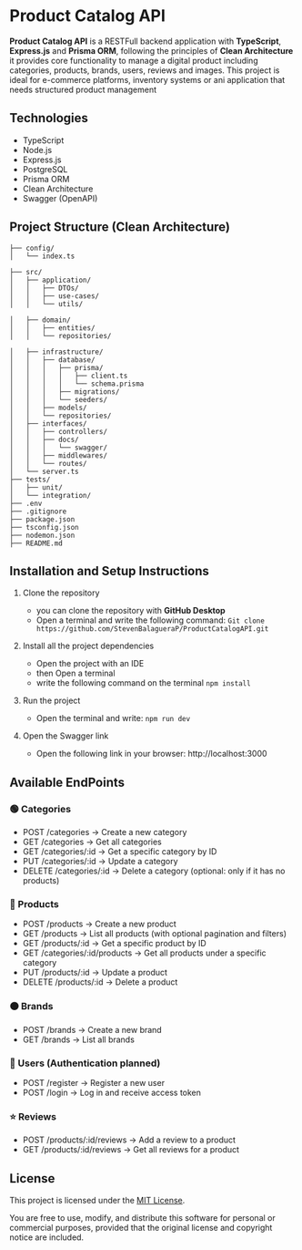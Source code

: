 # Product Catalog API

**Product Catalog API** is a RESTFull backend application with **TypeScript**, **Express.js** and **Prisma ORM**, following the principles of **Clean Architecture**  it provides core functionality to manage a digital product including categories, products, brands, users, reviews and images.
This project is ideal for e-commerce platforms, inventory systems or ani application that needs structured product management


## Technologies
- TypeScript
- Node.js
- Express.js
- PostgreSQL
- Prisma ORM
- Clean Architecture
- Swagger (OpenAPI)


## Project Structure (Clean Architecture)

```
├── config/                           
│   └── index.ts                     

├── src/                             
│   ├── application/                 
│   │   ├── DTOs/                     
│   │   ├── use-cases/              
│   │   └── utils/                   

│   ├── domain/                      
│   │   ├── entities/                
│   │   └── repositories/            

│   ├── infrastructure/             
│   │   ├── database/
│   │   │   ├── prisma/             
│   │   │   │   ├── client.ts        
│   │   │   │   └── schema.prisma     
│   │   │   ├── migrations/          
│   │   │   └── seeders/             
│   │   ├── models/                   
│   │   └── repositories/             
│   ├── interfaces/                  
│   │   ├── controllers/              
│   │   ├── docs/
│   │   │   └── swagger/             
│   │   ├── middlewares/             
│   │   └── routes/                   
│   └── server.ts                     
├── tests/                           
│   ├── unit/
│   └── integration/
├── .env                         
├── .gitignore
├── package.json
├── tsconfig.json
├── nodemon.json                     
├── README.md
```

## Installation and Setup Instructions

1. Clone the repository

    - you can clone the repository with **GitHub Desktop**
    - Open a terminal and write the following command: `Git clone https://github.com/StevenBalagueraP/ProductCatalogAPI.git`

2. Install all the project dependencies

    - Open the project with an IDE 
    - then Open a terminal
    - write the following command on the terminal `npm install`

3. Run the project

    - Open the terminal and write: `npm run dev`

4. Open the Swagger link

    - Open the following link in your browser: http://localhost:3000

## Available EndPoints

### 🟢 Categories
- POST /categories → Create a new category
- GET /categories → Get all categories
- GET /categories/:id → Get a specific category by ID
- PUT /categories/:id → Update a category
- DELETE /categories/:id → Delete a category (optional: only if it has no products)

### 🔵 Products
- POST /products → Create a new product
- GET /products → List all products (with optional pagination and filters)
- GET /products/:id → Get a specific product by ID
- GET /categories/:id/products → Get all products under a specific category
- PUT /products/:id → Update a product
- DELETE /products/:id → Delete a product

### 🟠 Brands
- POST /brands → Create a new brand
- GET /brands → List all brands

### 🧑 Users (Authentication planned)
- POST /register → Register a new user
- POST /login → Log in and receive access token

### ⭐ Reviews
- POST /products/:id/reviews → Add a review to a product
- GET /products/:id/reviews → Get all reviews for a product

## License

This project is licensed under the [MIT License](https://opensource.org/licenses/MIT).

You are free to use, modify, and distribute this software for personal or commercial purposes, provided that the original license and copyright notice are included.